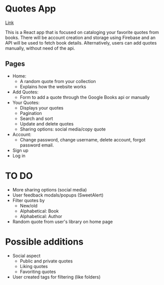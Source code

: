 # Quotes App

[Link](https://wolfmatt233.github.io/QuoteApp/)

This is a React app that is focused on cataloging your favorite quotes from books. There will be account creation and storage using Firebase and an API will be used to fetch book details. Alternatively, users can add quotes manually, without need of the api.

## Pages

- Home:
  - A random quote from your collection
  - Explains how the website works
- Add Quotes:
  - Form to add a quote through the Google Books api or manually
- Your Quotes:
  - Displays your quotes
  - Pagination
  - Search and sort
  - Update and delete quotes
  - Sharing options: social media/copy quote
- Account:
  - Change password, change username, delete account, forgot password email.
- Sign up
- Log in

# TO DO

- More sharing options (social media)
- User feedback modals/popups (SweetAlert)
- Filter quotes by
  - New/old
  - Alphabetical: Book
  - Alphabetical: Author
- Random quote from user's library on home page

# Possible additions

- Social aspect
  - Public and private quotes
  - Liking quotes
  - Favoriting quotes
- User created tags for filtering (like folders)
